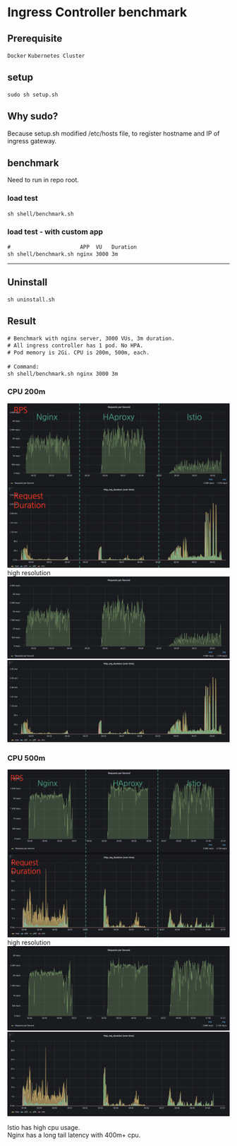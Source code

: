 # Ingress Controller benchmark

## Prerequisite
`Docker` `Kubernetes Cluster`
## setup
```
sudo sh setup.sh
```
## Why sudo?    
Because setup.sh modified /etc/hosts file, to register hostname and IP of ingress gateway.
## benchmark
Need to run in repo root.
### load test
```
sh shell/benchmark.sh 
```
### load test - with custom app

```
#                      APP  VU   Duration
sh shell/benchmark.sh nginx 3000 3m
```
---
## Uninstall
```
sh uninstall.sh
```
## Result
```
# Benchmark with nginx server, 3000 VUs, 3m duration.
# All ingress controller has 1 pod. No HPA.
# Pod memory is 2Gi. CPU is 200m, 500m, each.

# Command:
sh shell/benchmark.sh nginx 3000 3m
```
### CPU 200m
![ex 200m](./result/img/200m.png)
high resolution
![RPS 200m](./result/img/RPS_200m.png)
![Duration 200m](./result/img/Duration_200m.png)

### CPU 500m
![ex 500m](./result/img/500m.png)
high resolution
![RPS 200m](./result/img/RPS_500m.png)
![Duration 200m](./result/img/Duration_500m.png)

Istio has high cpu usage.  
Nginx has a long tail latency with 400m+ cpu.
